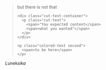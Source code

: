 <html>
<figure class="quote" aria-label="You expected content to be here but there is not that what you wanted. — Luneksika">
  <blockquote cite="" aria-hidden>
    <p class="colored-text">
      <span>but there is not that</span>
    </p>

    <div class="cut-text-container">
      <p class="cut-text">
        <span>"You expected content</span>
        <span>what you wanted"</span>
      </p>
    </div>

    <p class="colored-text second">
      <span>to be here</span>
    </p>
  </blockquote>

  <figcaption aria-hidden><cite>Luneksika</cite></figcaption>
</figure>
</html>
